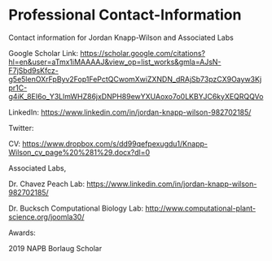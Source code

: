 # Professional Contact-Information
Contact information for Jordan Knapp-Wilson and Associated Labs

Google Scholar Link: https://scholar.google.com/citations?hl=en&user=aTmx1iMAAAAJ&view_op=list_works&gmla=AJsN-F7jSbd9sKfcz-g5e5lenOXrFpByv2Fop1FePctQCwomXwiZXNDN_dRAjSb73pzCX9Oayw3Kjpr1C-g4iK_8EI6o_Y3LlmWHZ86jxDNPH89ewYXUAoxo7o0LKBYJC6kyXEQRQQVo

LinkedIn: https://www.linkedin.com/in/jordan-knapp-wilson-982702185/

Twitter:

CV: https://www.dropbox.com/s/dd99qefpexugdu1/Knapp-Wilson_cv_page%20%281%29.docx?dl=0

Associated Labs,

Dr. Chavez Peach Lab: https://www.linkedin.com/in/jordan-knapp-wilson-982702185/

Dr. Bucksch Computational Biology Lab: http://www.computational-plant-science.org/joomla30/


Awards:

2019 NAPB Borlaug Scholar

